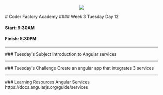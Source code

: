 <p align="center"><img src="https://github.com/coder-factory-academy/cf-guidline-css/blob/master/CFA.png"></p>
# Coder Factory Academy
#### Week 3 Tuesday Day 12

#### Start: 9:30AM
#### Finish: 5:30PM
<hr>
### Tuesday's Subject
Introduction to Angular services


<hr>
### Tuesday's Challenge
Create an angular app that integrates 3 services

<hr>
### Learning Resources
Angular Services <br>
https://docs.angularjs.org/guide/services
